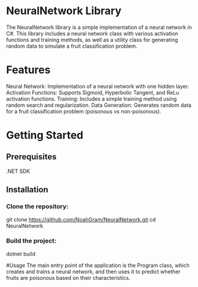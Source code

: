 # NeuralNetwork Library
The NeuralNetwork library is a simple implementation of a neural network in C#. This library includes a neural network class with various activation functions and training methods, as well as a utility class for generating random data to simulate a fruit classification problem.

# Features
Neural Network: Implementation of a neural network with one hidden layer.
Activation Functions: Supports Sigmoid, Hyperbolic Tangent, and ReLu activation functions.
Training: Includes a simple training method using random search and regularization.
Data Generation: Generates random data for a fruit classification problem (poisonous vs non-poisonous).

# Getting Started
## Prerequisites
.NET SDK

## Installation
### Clone the repository:

git clone https://github.com/NoahGram/NeuralNetwork.git
cd NeuralNetwork

### Build the project:
dotnet build

#Usage
The main entry point of the application is the Program class, which creates and trains a neural network, and then uses it to predict whether fruits are poisonous based on their characteristics.
